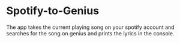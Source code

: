 # Spotify-to-Genius

The app takes the current playing song on your spotify account and searches for the song on genius and prints the lyrics in the console.
